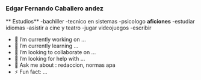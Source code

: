 ###  Edgar Fernando Caballero andez 
** Estudios**
-bachiller
-tecnico en sistemas
-psicologo 
**aficiones**
-estudiar idiomas
-asistir a cine y teatro
-jugar videojuegos
-escribir

- 🔭 I’m currently working on ...
- 🌱 I’m currently learning ...
- 👯 I’m looking to collaborate on ...
- 🤔 I’m looking for help with ...
- 💬 Ask me about : redaccion, normas apa
- ⚡ Fun fact: ...



<!--
**edgarcaballeroh/edgarcaballeroh** is a ✨ _special_ ✨ repository because its `README.md` (this file) appears on your GitHub profile.

